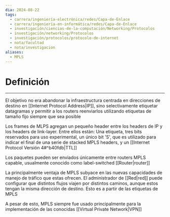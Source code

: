 ```yaml
---
dia: 2024-08-22
tags:
  - carrera/ingeniería-electrónica/redes/Capa-de-Enlace
  - carrera/ingeniería-en-informática/redes/Capa-de-Enlace
  - investigación/ciencias-de-la-computación/Networking/Protocolos
  - investigación/networking/Protocolos
  - investigación/protocolos/protocolo-de-internet
  - nota/facultad
  - nota/investigacion
aliases:
  - MPLS
---
```

# Definición
---
El objetivo no era abandonar la infraestructura centrada en direcciones de destino en [[Internet Protocol Address|IP]], sino selectivamente etiquetar datagramas y permitir a los routers reenviarlos utilizando etiquetas de tamaño fijo siempre que sea posible

Los frames de MLPS agregan un pequeño header entre los headers de IP y los headers de link-layer. Entre ellos están: Una etiqueta, tres bits reservados para uso experimental, un único bit 'S', que es utilizado para indicar el final de una serie de stacked MPLS headers, y un [[Internet Protocol Versión 4#^b40fdb|TTL]]

Los paquetes pueden ser enviados únicamente entre routers MPLS capable, usualmente conocido como label-switched [[Router|router]]

La principalmente ventaja de MPLS subyace en las nuevas capacidades de manejo de tráfico que estas ofrecen. El administrador de [[Red|red]] puede configurar que distintos flujos viajen por distintos caminos, aunque estos tengan la misma dirección de destino. Esto es a partir de las etiquetas de MPLS

A pesar de esto, MPLS siempre fue usado principalmente para la implementación de las conocidas [[Virtual Private Network|VPN]]
